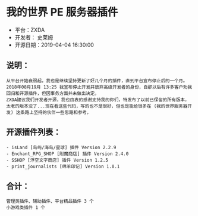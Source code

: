 # 我的世界 PE 服务器插件

+ 平台：ZXDA
+ 开发者： 史莱姆
+ 开源日期：2019-04-04 16:30:00

## 说明：
	从平台开始衰弱起，我也是继续坚持更新了好几个月的插件，直到平台宣布停止后的一个月。2018年08月19月 13:25 我宣布停止开发并放弃高级开发者的身份，自那以后有许多客户劝我回归和开源插件，但因事务方面并未做出决定。
	ZXDA建议我们开发者开源，我也由衷的感谢支持我的你们，特发布了以前已保留的所有版本，太老的版本没了...现在看这些代码，写的也不是很好，但也是能给很多在 (我的世界服务器开发) 这条路上坚持的伙伴一些思路和参考。

## 开源插件列表：
	- isLand [岛屿/海岛/星球] 插件 Version 2.2.9
	- Enchant_RPG_SHOP [附魔商店] 插件 Version 2.4.0
	- SSHOP [浮空文字商店] 插件 Version 1.2.5
	- print_journalists [绵羊印记] Version 1.0.1
## 合计：
	管理类插件、辅助插件、平台精品插件 3 个
	小游戏类插件 1 个